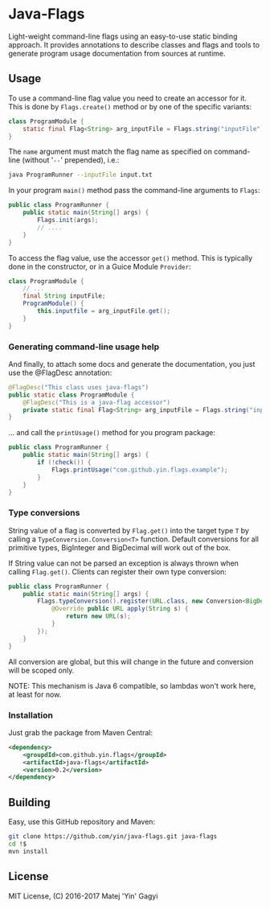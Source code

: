 Java-Flags
==========

Light-weight command-line flags using an easy-to-use static binding approach. It provides annotations to describe
classes and flags and tools to generate program usage documentation from sources at runtime.

## Usage


To use a command-line flag value you need to create an accessor for it. This is done by `Flags.create()` method or
by one of the specific variants:

````java
class ProgramModule {
    static final Flag<String> arg_inputFile = Flags.string("inputFile");
}
````

The `name` argument must match the flag name as specified on command-line (without '`--`' prepended), i.e.:

````bash
java ProgramRunner --inputFile input.txt
````

In your program `main()` method pass the command-line arguments to `Flags`:

````java
public class ProgramRunner {
    public static main(String[] args) {
        Flags.init(args);
        // ....
    }
}
````

To access the flag value, use the accessor `get()` method. This is typically done in the constructor, or
in a Guice Module `Provider`:

````java
class ProgramModule {
    // ...
    final String inputFile;
    ProgramModule() {
        this.inputfile = arg_inputFile.get();
    }
}
````

### Generating command-line usage help

And finally, to attach some docs and generate the documentation, you just use the @FlagDesc annotation:

````java
@FlagDesc("This class uses java-flags")
public static class ProgramModule {
    @FlagDesc("This is a java-flag accessor")
    private static final Flag<String> arg_inputFile = Flags.string("inputFile");
}
````

... and call the `printUsage()` method for you program package:

````java
public class ProgramRunner {
    public static main(String[] args) {
        if (!check()) {
            Flags.printUsage("com.github.yin.flags.example");
        }
    }
}
````

### Type conversions

String value of a flag is converted by `Flag.get()` into the target type `T` by calling a
`TypeConversion.Conversion<T>` function. Default conversions for all primitive types,
BigInteger and BigDecimal will work out of the box.

If String value can not be parsed an exception is always thrown when calling `Flag.get()`.
Clients can register their own type conversion:

````java
public class ProgramRunner {
    public static main(String[] args) {
        Flags.typeConversion().register(URL.class, new Conversion<BigDecimal>() {
            @Override public URL apply(String s) {
                return new URL(s);
            }
        });
    }
}
````

All conversion are global, but this will change in the future and conversion will be scoped only.

NOTE: This mechanism is Java 6 compatible, so lambdas won't work here, at least for now.

### Installation

Just grab the package from Maven Central:

````xml
<dependency>
    <groupdId>com.github.yin.flags</groupId>
    <artifactId>java-flags</artifactId>
    <version>0.2</version>
</dependency>
````

## Building

Easy, use this GitHub repository and Maven:

````bash
git clone https://github.com/yin/java-flags.git java-flags
cd !$
mvn install
````

## License

MIT License, (C) 2016-2017 Matej 'Yin' Gagyi
